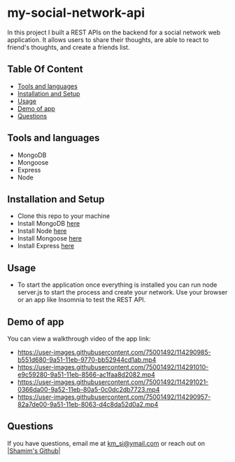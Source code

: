 # my-social-network-api
In this project I built a REST APIs on the backend for a social network web application. It allows users to share their thoughts, are able to react to friend's thoughts, and create a friends list.

## Table Of Content
* [Tools and languages](#tools-and-languages)
* [Installation and Setup](#installation-and-setup)
* [Usage](#usage)
* [Demo of app](#demo-of-app)
* [Questions](#questions)


## Tools and languages
* MongoDB 
* Mongoose
* Express
* Node

## Installation and Setup
 * Clone this repo to your machine
 * Install MongoDB [here](https://docs.mongodb.com/manual/installation)
 * Install Node [here](https://nodejs.org/en/download/) 
 * Install Mongoose [here](https://mongoosejs.com/docs/)
 * Install Express [here](https://expressjs.com/en/starter/installing.html)
 
 ## Usage
 * To start the application once everything is installed you can run node server.js to start the process and create your network.
   Use your browser or an app like Insomnia to test the REST API.
  
 ## Demo of app
 You can view a walkthrough video of the app link:
 * https://user-images.githubusercontent.com/75001492/114290985-b551d680-9a51-11eb-9770-bb52944cd1ab.mp4
 * https://user-images.githubusercontent.com/75001492/114291010-e9c59280-9a51-11eb-8566-ac1faa8d2082.mp4
 * https://user-images.githubusercontent.com/75001492/114291021-0366da00-9a52-11eb-80a5-0c0dc2db7723.mp4
 * https://user-images.githubusercontent.com/75001492/114290957-82a7de00-9a51-11eb-8063-d4c8da52d0a2.mp4

## Questions
If you have questions, email me at km_si@ymail.com or reach out on |<a href="https://github.com/shamimimtiaz" target="_blank">Shamim's Github</a>|